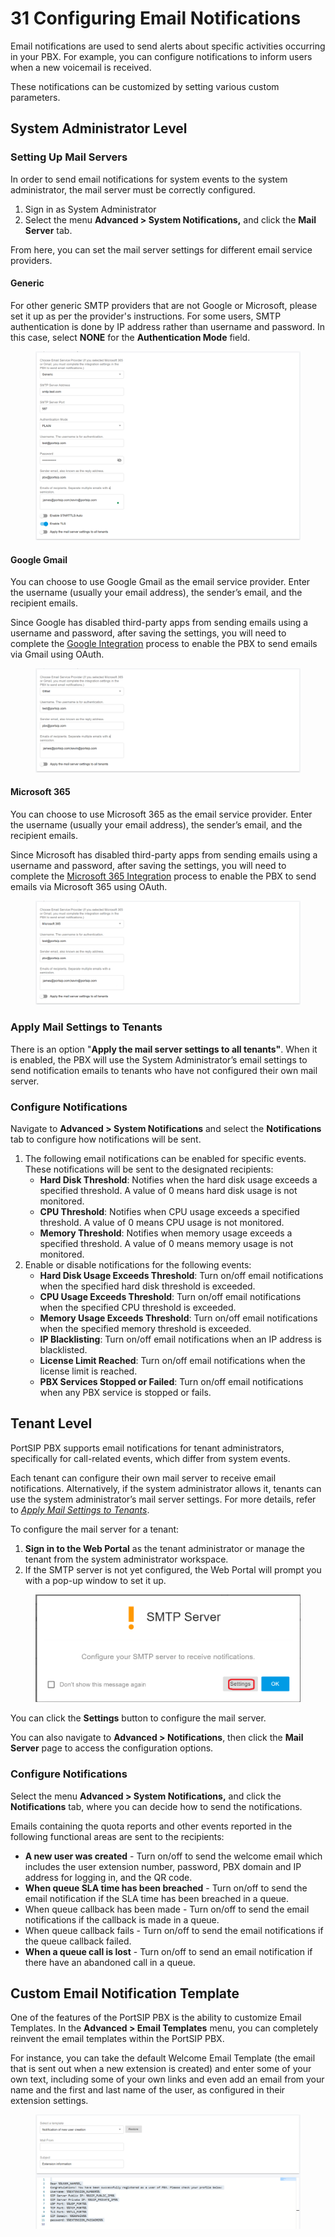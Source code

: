 # 31 Configuring Email Notifications

Email notifications are used to send alerts about specific activities occurring in your PBX. For example, you can configure notifications to inform users when a new voicemail is received.

These notifications can be customized by setting various custom parameters.

## System Administrator Level

### Setting Up Mail Servers

In order to send email notifications for system events to the system administrator, the mail server must be correctly configured.&#x20;

1. Sign in as System Administrator
2. Select the menu **Advanced > System Notifications,** and click the **Mail Server** tab.

From here, you can set the mail server settings for different email service providers.

#### Generic

For other generic SMTP providers that are not Google or Microsoft, please set it up as per the provider's instructions. For some users, SMTP authentication is done by IP address rather than username and password. In this case, select **NONE** for the **Authentication Mode** field.

<figure><img src="../../.gitbook/assets/mai-server-admin-1.png" alt=""><figcaption></figcaption></figure>

#### Google Gmail

You can choose to use Google Gmail as the email service provider. Enter the username (usually your email address), the sender’s email, and the recipient emails.

Since Google has disabled third-party apps from sending emails using a username and password, after saving the settings, you will need to complete the [Google Integration](https://support.portsip.com/portsip-communications-solution/portsip-pbx-administration-guide/29-integrations/google-workspace-integration) process to enable the PBX to send emails via Gmail using OAuth.

<figure><img src="../../.gitbook/assets/mai-server-admin-2.png" alt=""><figcaption></figcaption></figure>

#### Microsoft 365

You can choose to use Microsoft 365 as the email service provider. Enter the username (usually your email address), the sender’s email, and the recipient emails.

Since Microsoft has disabled third-party apps from sending emails using a username and password, after saving the settings, you will need to complete the [Microsoft 365 Integration](https://support.portsip.com/portsip-communications-solution/portsip-pbx-administration-guide/29-integrations/microsoft-365-integration) process to enable the PBX to send emails via Microsoft 365 using OAuth.

<figure><img src="../../.gitbook/assets/mai-server-admin-3.png" alt=""><figcaption></figcaption></figure>

### Apply Mail Settings to Tenants

There is an option "**Apply the mail server settings to all tenants"**. When it is enabled, the PBX will use the System Administrator’s email settings to send notification emails to tenants who have not configured their own mail server.

### Configure Notifications

Navigate to **Advanced > System Notifications** and select the **Notifications** tab to configure how notifications will be sent.

1. The following email notifications can be enabled for specific events. These notifications will be sent to the designated recipients:
   * **Hard Disk Threshold**: Notifies when the hard disk usage exceeds a specified threshold. A value of 0 means hard disk usage is not monitored.
   * **CPU Threshold**: Notifies when CPU usage exceeds a specified threshold. A value of 0 means CPU usage is not monitored.
   * **Memory Threshold**: Notifies when memory usage exceeds a specified threshold. A value of 0 means memory usage is not monitored.
2. Enable or disable notifications for the following events:
   * **Hard Disk Usage Exceeds Threshold**: Turn on/off email notifications when the specified hard disk threshold is exceeded.
   * **CPU Usage Exceeds Threshold**: Turn on/off email notifications when the specified CPU threshold is exceeded.
   * **Memory Usage Exceeds Threshold**: Turn on/off email notifications when the specified memory threshold is exceeded.
   * **IP Blacklisting**: Turn on/off email notifications when an IP address is blacklisted.
   * **License Limit Reached**: Turn on/off email notifications when the license limit is reached.
   * **PBX Services Stopped or Failed**: Turn on/off email notifications when any PBX service is stopped or fails.

## Tenant Level

PortSIP PBX supports email notifications for tenant administrators, specifically for call-related events, which differ from system events.

Each tenant can configure their own mail server to receive email notifications. Alternatively, if the system administrator allows it, tenants can use the system administrator’s mail server settings. For more details, refer to [_Apply Mail Settings to Tenants_](configuring-email-notifications.md#apply-mail-settings-to-tenants).

To configure the mail server for a tenant:

1. **Sign in to the Web Portal** as the tenant administrator or manage the tenant from the system administrator workspace.
2. If the SMTP server is not yet configured, the Web Portal will prompt you with a pop-up window to set it up.

<figure><img src="../../.gitbook/assets/tenant_smtp.png" alt=""><figcaption></figcaption></figure>

You can click the **Settings** button to configure the mail server.&#x20;

You can also navigate to **Advanced > Notifications**, then click the **Mail Server** page to access the configuration options.

### Configure Notifications

Select the menu **Advanced > System Notifications,** and click the **Notifications** tab, where you can decide how to send the notifications.

Emails containing the quota reports and other events reported in the following functional areas are sent to the recipients:

* **A new user was created** - Turn on/off to send the welcome email which includes the user extension number, password, PBX domain and IP address for logging in, and the QR code.
* **When queue SLA time has been breached** - Turn on/off to send the email notification if the SLA time has been breached in a queue.
* When queue callback has been made - Turn on/off to send the email notifications if the callback is made in a queue.
* When queue callback fails - Turn on/off to send the email notifications if the queue callback failed.
* **When a queue call is lost** - Turn on/off to send an email notification if there have an abandoned call in a queue.

## Custom Email Notification Template

One of the features of the PortSIP PBX is the ability to customize Email Templates. In the **Advanced > Email Templates** menu, you can completely reinvent the email templates within the PortSIP PBX.

For instance, you can take the default Welcome Email Template (the email that is sent out when a new extension is created) and enter some of your own text, including some of your own links and even add an email from your name and the first and last name of the user, as configured in their extension settings.

<figure><img src="../../.gitbook/assets/email_template.png" alt=""><figcaption></figcaption></figure>


